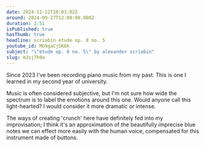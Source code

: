 ```yaml
---
date: 2024-11-22T10:03:02Z
around: 2024-09-27T12:00:00.000Z
duration: 2:51
isPublished: true
hasThumb: true
headline: scriabin etude op. 8 no. 5
youtube_id: MG9gaCjSK6k
subject: "\"etude op. 8 no. 5\" by alexander scriabin"
slug: m3sj7h9a
---
```

Since 2023 I've been recording piano music from my past. This is one I learned in my second year of university.

Music is often considered subjective, but I'm not sure how wide the spectrum is to label the emotions around this one. Would anyone call this light-hearted? I would consider it more dramatic or intense.

The ways of creating 'crunch' here have definitely fed into my improvisation; I think it's an approximation of the beautifully imprecise blue notes we can effect more easily with the human voice, compensated for this instrument made of buttons.
